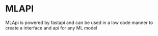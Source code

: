# MLAPI 

MLApi is powered by fastapi and can be used in a low code manner to create a interface and api for any ML model 



